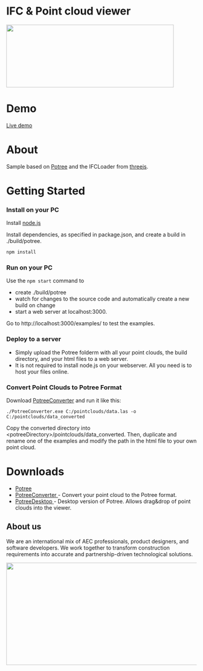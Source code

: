 # IFC & Point cloud viewer

[<img src="https://github.com/EverseDevelopment/Viewer.IFC.Potree.Snack/blob/master/build/resources/IFCPotree.jpg" width="443" height="166">](https://github.com/EverseDevelopment/DynaForge/wiki)
<br/>

# Demo
[Live demo](http://everse.content.s3-website-us-east-1.amazonaws.com/index.html)

# About
Sample based on [Potree](https://github.com/potree/potree) and the IFCLoader from [threejs](https://github.com/mrdoob/three.js). 

# Getting Started

### Install on your PC

Install [node.js](http://nodejs.org/)

Install dependencies, as specified in package.json, and create a build in ./build/potree.

```bash
npm install
```

### Run on your PC

Use the `npm start` command to 

* create ./build/potree 
* watch for changes to the source code and automatically create a new build on change
* start a web server at localhost:3000. 

Go to http://localhost:3000/examples/ to test the examples.

### Deploy to a server

* Simply upload the Potree folderm with all your point clouds, the build directory, and your html files to a web server.
* It is not required to install node.js on your webserver. All you need is to host your files online. 

### Convert Point Clouds to Potree Format

Download [PotreeConverter](https://github.com/potree/PotreeConverter) and run it like this:

    ./PotreeConverter.exe C:/pointclouds/data.las -o C:/pointclouds/data_converted

Copy the converted directory into &lt;potreeDirectory&gt;/pointclouds/data_converted. Then, duplicate and rename one of the examples and modify the path in the html file to your own point cloud.


# Downloads

* [Potree](https://github.com/potree/potree/releases)
* [PotreeConverter ](https://github.com/potree/PotreeConverter/releases) - Convert your point cloud to the Potree format.
* [PotreeDesktop ](https://github.com/potree/PotreeDesktop/releases) - Desktop version of Potree. Allows drag&drop of point clouds into the viewer.

## About us ##

We are an international mix of AEC professionals, product designers, and software developers. We work together to transform construction requirements into accurate and partnership-driven technological solutions.

<p align="center" width="100%">
    <a href="https://www.e-verse.com/">
    <img src="https://github.com/EverseDevelopment/Viewer.IFC.Potree.Snack/blob/master/build/resources/e-verse_logo_no%20slogan.jpg" width="732" height="271" align="center">
    </a>
</p>
